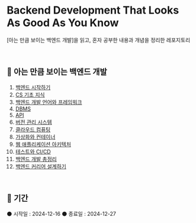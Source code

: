# Backend Development That Looks As Good As You Know

[아는 만큼 보이는 백엔드 개발]을 읽고, 혼자 공부한 내용과 개념을 정리한 레포지토리

<br/>

## 📌 아는 만큼 보이는 백엔드 개발

1. [백엔드 시작하기](/Chapter_01)
2. [CS 기초 지식](/Chapter_02)
3. [백엔드 개발 언어와 프레임워크](/Chapter_03)
4. [DBMS](/Chapter_04)
5. [API](/Chapter_05)
6. [버전 관리 시스템](/Chapter_06)
7. [클라우드 컴퓨팅](/Chapter_07)
8. [가상화와 컨테이너](/Chapter_08)
9. [웹 애플리케이션 아키텍처](/Chapter_09)
10. [테스트와 CI/CD](/Chapter_10)
11. [백엔드 개발 총정리](/Chapter_11)
12. [백엔드 커리어 설계하기](/Chapter_12)

<br />

## 📅 기간

⚫ 시작일 : 2024-12-16
⚫ 종료일 : 2024-12-27
